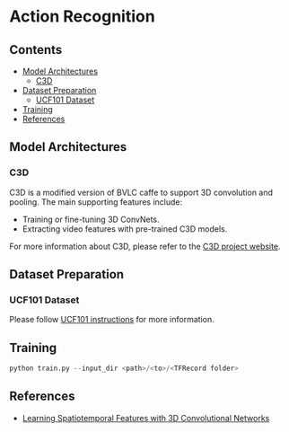 # Action Recognition <!-- omit in toc -->

## Contents <!-- omit in toc -->

- [Model Architectures](#model-architectures)
  - [C3D](#c3d)
- [Dataset Preparation](#dataset-preparation)
  - [UCF101 Dataset](#ucf101-dataset)
- [Training](#training)
- [References](#references)

## Model Architectures

### C3D

C3D is a modified version of BVLC caffe to support 3D convolution and pooling. The main supporting features include:

- Training or fine-tuning 3D ConvNets.
- Extracting video features with pre-trained C3D models.

For more information about C3D, please refer to the [C3D project website](http://vlg.cs.dartmouth.edu/c3d).

## Dataset Preparation

### UCF101 Dataset

Please follow [UCF101 instructions](../../datasets/ucf101) for more information.

## Training

```python
python train.py --input_dir <path>/<to>/<TFRecord folder>
```

## References

- <a href='https://arxiv.org/pdf/1412.0767.pdf'>Learning Spatiotemporal Features with 3D Convolutional Networks</a><br>
